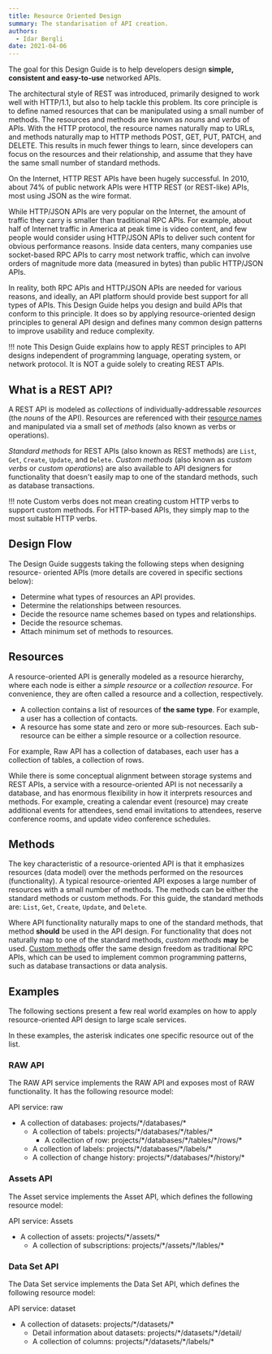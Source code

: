 ```yaml
---
title: Resource Oriented Design
summary: The standarisation of API creation.
authors:
  - Idar Bergli
date: 2021-04-06
---
```


The goal for this Design Guide is to help developers design **simple, consistent and easy-to-use** networked APIs.

The architectural style of REST was introduced, primarily designed to work well with HTTP/1.1, but also to help tackle this problem. Its core principle is to define named resources that can be manipulated using a small number of methods. The resources and methods are known as _nouns_ and _verbs_ of APIs. With the HTTP protocol, the resource names naturally map to URLs, and methods naturally map to HTTP methods POST, GET, PUT, PATCH, and DELETE. This results in much fewer things to learn, since developers can focus on the resources and their relationship, and assume that they have the same small number of standard methods.

On the Internet, HTTP REST APIs have been hugely successful. In 2010, about 74% of public network APIs were HTTP REST (or REST-like) APIs, most using JSON as the wire format.

While HTTP/JSON APIs are very popular on the Internet, the amount of traffic they carry is smaller than traditional RPC APIs. For example, about half of Internet traffic in America at peak time is video content, and few people would consider using HTTP/JSON APIs to deliver such content for obvious performance reasons. Inside data centers, many companies use socket-based RPC APIs to carry most network traffic, which can involve orders of magnitude more data (measured in bytes) than public HTTP/JSON APIs.

In reality, both RPC APIs and HTTP/JSON APIs are needed for various reasons, and ideally, an API platform should provide best support for all types of APIs. This Design Guide helps you design and build APIs that conform to this principle. It does so by applying resource-oriented design principles to general API design and defines many common design patterns to improve usability and reduce complexity.

!!! note
    This Design Guide explains how to apply REST principles to API designs independent of programming language, operating system, or network protocol. It is NOT a guide solely to creating REST APIs.

## What is a REST API?

A REST API is modeled as _collections_ of individually-addressable _resources_ (the _nouns_ of the API). Resources are referenced with their [resource names](resource-names.md) and manipulated via a small set of _methods_ (also known as verbs or operations).

_Standard methods_ for REST APIs (also known as REST methods) are `List`, `Get`, `Create`, `Update`, and `Delete`. _Custom methods_ (also known as _custom verbs_ or _custom operations_) are also available to API designers for functionality that doesn't easily map to one of the standard methods, such as database transactions.

!!! note
    Custom verbs does not mean creating custom HTTP verbs to support custom methods. For HTTP-based APIs, they simply map to the most suitable HTTP verbs.

## Design Flow

The Design Guide suggests taking the following steps when designing resource- oriented APIs (more details are covered in specific sections below):

- Determine what types of resources an API provides.
- Determine the relationships between resources.
- Decide the resource name schemes based on types and relationships.
- Decide the resource schemas.
- Attach minimum set of methods to resources.

## Resources

A resource-oriented API is generally modeled as a resource hierarchy, where each node is either a _simple resource_ or a _collection resource_. For convenience, they are often called a resource and a collection, respectively.

- A collection contains a list of resources of **the same type**. For example, a user has a collection of contacts.
- A resource has some state and zero or more sub-resources. Each sub-resource can be either a simple resource or a collection resource.

For example, Raw API has a collection of databases, each user has a collection of tables, a collection of rows.

While there is some conceptual alignment between storage systems and REST APIs, a service with a resource-oriented API is not necessarily a database, and has enormous flexibility in how it interprets resources and methods. For example, creating a calendar event (resource) may create additional events for attendees, send email invitations to attendees, reserve conference rooms, and update video conference schedules.

## Methods

The key characteristic of a resource-oriented API is that it emphasizes resources (data model) over the methods performed on the resources (functionality). A typical resource-oriented API exposes a large number of resources with a small number of methods. The methods can be either the standard methods or custom methods. For this guide, the standard methods are: `List`, `Get`, `Create`, `Update`, and `Delete`.

Where API functionality naturally maps to one of the standard methods, that method **should** be used in the API design. For functionality that does not naturally map to one of the standard methods, _custom methods_ **may** be used. [Custom methods](custom-methods.md) offer the same design freedom as traditional RPC APIs, which can be used to implement common programming patterns, such as database transactions or data analysis.

## Examples

The following sections present a few real world examples on how to apply resource-oriented API design to large scale services.

In these examples, the asterisk indicates one specific resource out of the list.

### RAW API

The RAW API service implements the RAW API and exposes most of RAW functionality. It has the following resource model:

API service: raw

- A collection of databases: projects/\*/databases/\*
    - A collection of tabels: projects/\*/databases/\*/tables/\*
        - A collection of row: projects/\*/databases/\*/tables/\*/rows/\*
    - A collection of labels: projects/\*/databases/\*/labels/\*
    - A collection of change history: projects/\*/databases/\*/history/\*

### Assets API

The Asset service implements the Asset API, which defines the following resource model:

API service: Assets

- A collection of assets: projects/\*/assets/\*
    - A collection of subscriptions: projects/\*/assets/\*/lables/\*

### Data Set API

The Data Set service implements the Data Set API, which defines the following resource model:

API service: dataset

- A collection of datasets: projects/\*/datasets/\*
  - Detail information about datasets: projects/\*/datasets/\*/detail/
  - A collection of columns: projects/\*/datasets/\*/labels/\*
